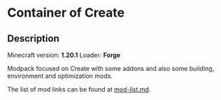# Container of Create

## Description

Minecraft version: **1.20.1**
Loader: **Forge**

Modpack focused on Create with some addons and also some building, environment and optimization mods.

The list of mod links can be found at [mod-list.md](mod-list.md). 
